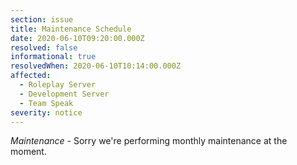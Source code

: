 ```yaml
---
section: issue
title: Maintenance Schedule
date: 2020-06-10T09:20:00.000Z
resolved: false
informational: true
resolvedWhen: 2020-06-10T10:14:00.000Z
affected:
  - Roleplay Server
  - Development Server
  - Team Speak
severity: notice
---
```

*Maintenance -* Sorry we're performing monthly maintenance at the moment.